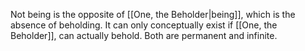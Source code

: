 Not being is the opposite of [[One, the Beholder|being]], which is the absence of beholding. It can only conceptually exist if [[One, the Beholder]], can actually behold. Both are permanent and infinite. 